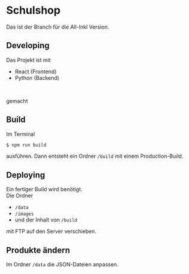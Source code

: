 # Schulshop

Das ist der Branch für die All-Inkl Version.

## Developing
Das Projekt ist mit 
* React (Frontend)
* Python (Backend)
<br/>

gemacht

## Build
Im Terminal
```sh
$ npm run build
```
ausführen. Dann entsteht ein Ordner `/build` mit einem
Production-Build.

## Deploying
Ein fertiger Build wird benötigt. <br/>
Die Ordner
* `/data`
* `/images`
* und der Inhalt von `/build`

mit FTP auf den Server verschieben.

## Produkte ändern
Im Ordner `/data` die JSON-Dateien anpassen.